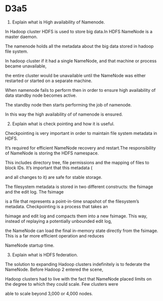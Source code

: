# D3a5

1. Explain what is High availability of Namenode.

In Hadoop cluster HDFS is used to store big data.In HDFS NameNode is a master daemon.

The namenode holds all the metadata about the big data stored in hadoop file system.

In hadoop cluster if it had a single NameNode, and that machine or process became unavailable,

the entire cluster would be unavailable until the NameNode was either restarted or started on a separate machine.

When namenode fails to perform then in order to ensure high availability of data standby node becomes active.

The standby node then starts performing the job of namenode.

In this way the high availability of of namenode is ensured.


2. Explain what is check pointing and how it is useful.

Checkpointing is very important in order to maintain file system metadata in HDFS.

It’s required for efficient NameNode recovery and restart.The responsibility of  NameNode is storing the HDFS namespace. 

This includes directory tree, file permissions and the mapping of files to block IDs. It’s important that this metadata (

and all changes to it) are safe for stable storage.

The filesystem metadata is stored in two different constructs: the fsimage and the edit log. The fsimage

is a file that represents a point-in-time snapshot of the filesystem’s metadata. Checkpointing is a process that takes an

fsimage and edit log and compacts them into a new fsimage. This way, instead of replaying a potentially unbounded edit log,

the NameNode can load the final in-memory state directly from the fsimage. This is a far more efficient operation and reduces

NameNode startup time.

3. Explain what is HDFS federation.

The solution to expanding Hadoop clusters indefinitely is to federate the NameNode. Before Hadoop 2 entered the scene, 

Hadoop clusters had to live with the fact that NameNode placed limits on the degree to which they could scale. Few clusters were 

able to scale beyond 3,000 or 4,000 nodes.

